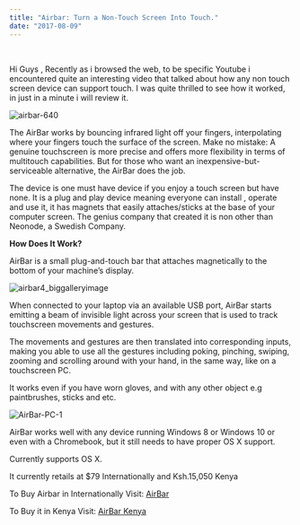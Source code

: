 ```yaml
---
title: "Airbar: Turn a Non-Touch Screen Into Touch."
date: "2017-08-09"
---
```


 

Hi Guys , Recently as i browsed the web, to be specific Youtube i encountered quite an interesting video that talked about how any non touch screen device can support touch. I was quite thrilled to see how it worked, in just in a minute i will review it.

![airbar-640](images/airbar-640.jpg)

The AirBar works by bouncing infrared light off your fingers, interpolating where your fingers touch the surface of the screen. Make no mistake: A genuine touchscreen is more precise and offers more flexibility in terms of multitouch capabilities. But for those who want an inexpensive-but-serviceable alternative, the AirBar does the job.

The device is one must have device if you enjoy a touch screen but have none. It is a plug and play device meaning everyone can install , operate and use it, it has magnets that easily attaches/sticks at the base of your computer screen. The genius company that created it is non other than Neonode, a Swedish Company.

**How Does It Work?**

AirBar is a small plug-and-touch bar that attaches magnetically to the bottom of your machine’s display.

![airbar4_biggalleryimage](images/airbar4_biggalleryimage.jpg)

When connected to your laptop via an available USB port, AirBar starts emitting a beam of invisible light across your screen that is used to track touchscreen movements and gestures.

The movements and gestures are then translated into corresponding inputs, making you able to use all the gestures including poking, pinching, swiping, zooming and scrolling around with your hand, in the same way, like on a touchscreen PC.

It works even if you have worn gloves, and with any other object e.g paintbrushes, sticks and etc.

![AirBar-PC-1](images/airbar-pc-1.jpg)

AirBar works well with any device running Windows 8 or Windows 10 or even with a Chromebook, but it still needs to have proper OS X support. 

Currently supports OS X.

It currently retails at $79 Internationally and Ksh.15,050 Kenya

To Buy Airbar in Internationally Visit: [AirBar](https://www.air.bar)

To Buy it in Kenya Visit: [AirBar Kenya](https://buyusa.co.ke/search/index/view/proname/kenya-neonode-airbar-for-15-6-display-add-touch-to-15-pc-display-1004/sku/B01N3MHMSF/)
